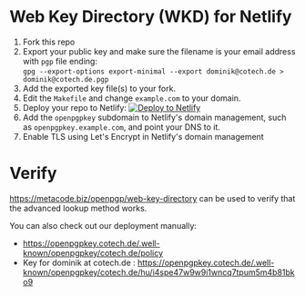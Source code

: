 # Web Key Directory (WKD) for Netlify

1. Fork this repo
2. Export your public key and make sure the filename is your email address with ``pgp`` file ending:  
   ``gpg --export-options export-minimal --export dominik@cotech.de > dominik@cotech.de.pgp``
3. Add the exported key file(s) to your fork.
4. Edit the ``Makefile`` and change ``example.com`` to your domain.
5. Deploy your repo to Netlify: [![Deploy to Netlify](https://www.netlify.com/img/deploy/button.svg)](https://app.netlify.com/start/deploy?repository=https://github.com/cotechde/netlify-wkd)
6. Add the ``openpgpkey`` subdomain to Netlify's domain management, such as ``openpgpkey.example.com``, and point your DNS to it.
7. Enable TLS using Let's Encrypt in Netlify's domain management

# Verify

https://metacode.biz/openpgp/web-key-directory can be used to verify that the advanced lookup method works.

You can also check out our deployment manually:
* https://openpgpkey.cotech.de/.well-known/openpgpkey/cotech.de/policy
* Key for dominik at cotech.de : https://openpgpkey.cotech.de/.well-known/openpgpkey/cotech.de/hu/i4spe47w9w9i1wncq7tpum5m4b81bko9
